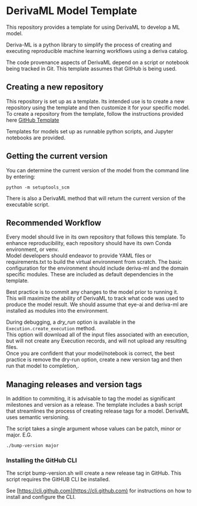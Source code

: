 # DerivaML Model Template

This repository provides a template for using DerivaML to develop a ML model.

Deriva-ML is a python library to simplify the process of creating and executing reproducible machine learning workflows
using a deriva catalog.

The code provenance aspects of DerivaML depend on a script or notebook being tracked in Git. 
This template assumes that GitHub is being used.

## Creating a new repository

This repository is set up as a template.  Its intended use is to create a new repository using the template and then customize it for your specific model.
To create a repository from the template, follow the instructions provided here [GitHub Template](https://docs.github.com/en/repositories/creating-and-managing-repositories/creating-a-repository-from-a-template)

Templates for models set up as runnable python scripts, and Jupyter notebooks are provided.

## Getting the current version

You can determine the current version of the model from the command line by entering:
```aiignore
python -m setuptools_scm
```
There is also a DerivaML method that will return the current version of the executable script.

## Recommended Workflow

Every model should live in its own repository that follows this template. 
To enhance reproducibility, each repository should have its own Conda environment, or venv.  
Model developers should endeavor to provide YAML files or requirements.txt to build the virtual environment from scratch.
The basic configuration for the environment should include deriva-ml and the domain specific modules.
These are included as default dependencies in the template.

Best practice is to commit any changes to the model prior to running it.  
This will maximize the ability of DerivaML to track what code was used to produce the model result.
We should assume that eye-ai and deriva-ml are installed as modules into the environment.  

During debugging, a *dry_run* option is available in the `Execution.create_execution` method.  
This option will download all of the input files associated with an execution, but will not create any Execution records,
and will not upload any resulting files.  
Once you are confident that your model/notebook is correct, the best practice is remove the dry-run option, create a new version tag and then run that model to completion,.

## Managing releases and version tags

In addition to commiting, it is advisable to tag the model as significant milestones and version as a release.
The template includes a bash script that streamlines the process of creating release tags for a model.
DerivaML uses semantic versioning.

The script takes a single argument whose values can be patch, minor or major. E.G.
```aiignore
./bump-version major
```

### Installing the GitHub CLI

The script bump-version.sh will create a new release tag in GitHub.  This script requires the 
GitHUB CLI be installed. 

See [https://cli.github.com](https://cli.github.com) for instructions on how to install and configure the CLI.
